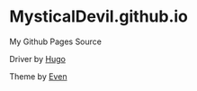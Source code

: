 # MysticalDevil.github.io

My Github Pages Source

Driver by [Hugo](https://gohugo.io/)

Theme by [Even](https://github.com/olOwOlo/hugo-theme-even)
